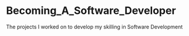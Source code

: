 # Becoming_A_Software_Developer
The projects I worked on to develop my skilling in Software Development
